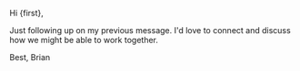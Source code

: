 Hi {first},

Just following up on my previous message. I'd love to connect and discuss how we might be able to work together.

Best,
Brian
